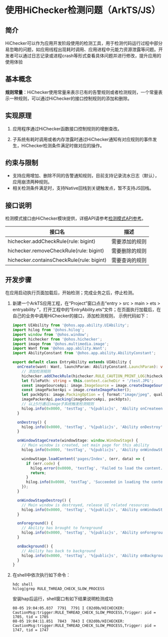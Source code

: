 # 使用HiChecker检测问题（ArkTS/JS）

## 简介

HiChecker可以作为应用开发阶段使用的检测工具，用于检测代码运行过程中部分易忽略的问题，如应用线程出现耗时调用、应用进程中元能力资源泄露等问题。开发者可以通过日志记录或进程crash等形式查看具体问题并进行修改，提升应用的使用体验

## 基本概念

**规则常量**：HiChecker使用常量来表示已有的告警规则或者检测规则，一个常量表示一种规则，可以通过HiChecker的接口控制规则的添加和删除。

## 实现原理

1. 应用程序通过HiChecker函数接口控制规则的增删查改。

2. 子系统有耗时调用或者内存泄露时通过HiChecker通知有对应规则的事件发生，HiChecker检测条件满足时做对应的操作。

## 约束与限制

- 支持应用增加、删除不同的告警通知规则，目前支持记录流水日志（默认），应用崩溃两种规则。
- 相关检测条件满足时，支持Native回栈到关键触发点，暂不支持JS回栈。

## 接口说明

检测模式接口由HiChecker模块提供，详细API请参考[检测模式API参考](../reference/apis-performance-analysis-kit/js-apis-hichecker.md)。

| 接口名 | 描述 |
| -------- | -------- |
| hichecker.addCheckRule(rule: bigint) | 需要添加的规则 |
| hichecker.removeCheckRule(rule: bigint) | 需要删除的规则 |
| hichecker.containsCheckRule(rule: bigint) | 需要查询的规则 |

## 开发步骤

在应用启动执行页面加载后，开始检测；完成业务之后，停止检测。

1. 新建一个ArkTS应用工程，在“Project”窗口点击“entry &gt; src &gt; main &gt; ets &gt; entryability ”，打开工程中的“EntryAbility.ets”文件；在页面执行加载后，在自己的业务中调用HiChecker的接口，添加检测规则， 示例代码如下：

   ```ts
   import UIAbility from '@ohos.app.ability.UIAbility';
   import hilog from '@ohos.hilog';
   import window from '@ohos.window';
   import hichecker from '@ohos.hichecker';
   import image from '@ohos.multimedia.image';
   import Want from '@ohos.app.ability.Want';
   import AbilityConstant from '@ohos.app.ability.AbilityConstant';
   
   export default class EntryAbility extends UIAbility {
     onCreate(want: Want, launchParam: AbilityConstant.LaunchParam): void {
       // 添加检测规则
       hichecker.addCheckRule(hichecker.RULE_CAUTION_PRINT_LOG|hichecker.RULE_THREAD_CHECK_SLOW_PROCESS);
       let filePath: string = this.context.cacheDir + '/test.JPG';
       const imageSourceApi: image.ImageSource = image.createImageSource(filePath);
       const imagePackerApi = image.createImagePacker();
       let packOpts: image.PackingOption = { format:"image/jpeg", quality:98 };
       imagePackerApi.packing(imageSourceApi, packOpts);
       // 以上5行通过image子系统触发检测规则
       hilog.info(0x0000, 'testTag', '%{public}s', 'Ability onCreateend');
     }
   
     onDestroy() {
       hilog.info(0x0000, 'testTag', '%{public}s', 'Ability onDestroy');
     }
   
     onWindowStageCreate(windowStage: window.WindowStage) {
       // Main window is created, set main page for this ability
       hilog.info(0x0000, 'testTag', '%{public}s', 'Ability onWindowStageCreate');
   
       windowStage.loadContent('pages/Index', (err, data) => {
         if (err.code) {
           hilog.error(0x0000, 'testTag', 'Failed to load the content. Cause: %{public}s', JSON.stringify(err) ?? '');
           return;
         }
         hilog.info(0x0000, 'testTag', 'Succeeded in loading the content. Data: %{public}s', JSON.stringify(data) ?? '');
       });
     }
   
     onWindowStageDestroy() {
       // Main window is destroyed, release UI related resources
       hilog.info(0x0000, 'testTag', '%{public}s', 'Ability onWindowStageDestroy');
     }
   
     onForeground() {
       // Ability has brought to foreground
       hilog.info(0x0000, 'testTag', '%{public}s', 'Ability onForeground');
     }
   
     onBackground() {
       // Ability has back to background
       hilog.info(0x0000, 'testTag', '%{public}s', 'Ability onBackground');
     }
   }
   ```
   
2. 在shell中依次执行如下命令：

   ```shell
   hdc shell
   hilog|grep RULE_THREAD_CHECK_SLOW_PROCESS
   ```

   安装hap后运行，shell窗口有如下结果说明检测成功

   ```shell
   08-05 19:04:05.037  7791  7791 I C02d0b/HICHECKER: CautionMsg:trigger:RULE_THREAD_CHECK_SLOW_PROCESS,Trigger: pid = 1705, tid = 1705
   08-05 19:04:11.851  7843  7843 I C02d0b/HICHECKER: CautionMsg:trigger:RULE_THREAD_CHECK_SLOW_PROCESS,Trigger: pid = 1747, tid = 1747
   ```
